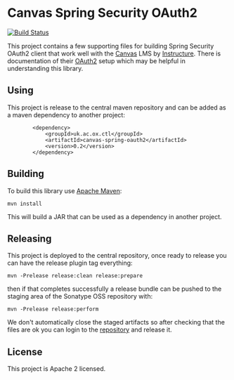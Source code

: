 Canvas Spring Security OAuth2
=============================

[![Build Status](https://travis-ci.com/oxctl/canvas-spring-oauth2.svg?branch=master)](https://travis-ci.com/oxctl/canvas-spring-oauth2)

This project contains a few supporting files for building Spring Security OAuth2 client that work well with the [Canvas](https://www.instructure.com/canvas/) LMS by [Instructure](https://www.instructure.com/). There is documentation of their [OAuth2](https://canvas.instructure.com/doc/api/file.oauth.html) setup which may be helpful in understanding this library.

Using
-----

This project is release to the central maven repository and can be added as a maven dependency to another project:

            <dependency>
                <groupId>uk.ac.ox.ctl</groupId>
                <artifactId>canvas-spring-oauth2</artifactId>
                <version>0.2</version>
            </dependency>

Building
--------

To build this library use [Apache Maven](https://maven.apache.org):

    mvn install

This will build a JAR that can be used as a dependency in another project.

Releasing
---------

This project is deployed to the central repository, once ready to release you can have the release plugin tag everything:

    mvn -Prelease release:clean release:prepare
    
then if that completes successfully a release bundle can be pushed to the staging area of the Sonatype OSS repository with:

    mvn -Prelease release:perform
    
We don't automatically close the staged artifacts so after checking that the files are ok you can login to the [repository](https://oss.sonatype.org/) and release it.

License
-------

This project is Apache 2 licensed.
